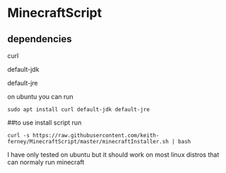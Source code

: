 # MinecraftScript

## dependencies  

  curl

  default-jdk

  default-jre

on ubuntu you can run

```sudo apt install curl default-jdk default-jre```

##to use install script run

```curl -s https://raw.githubusercontent.com/keith-ferney/MinecraftScript/master/minecraftInstaller.sh | bash```


I have only tested on ubuntu but it should work on most linux distros that can normaly run minecraft

